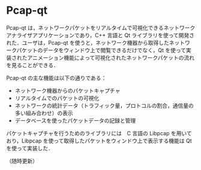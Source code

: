 # Pcap-qt
Pcap-qt は，ネットワークパケットをリアルタイムで可視化できるネットワークアナライザアプリケーションであり，C++ 言語と Qt ライブラリを使って開発された．ユーザは，Pcap-qt を使うと，ネットワーク機器から取得したネットワークパケットのデータをウィンドウ上で閲覧できるだけでなく，Qt を使って実装されたアニメーション機能によって可視化されたネットワークパケットの流れを見ることができる．

Pcap-qt の主な機能は以下の通りである：
- ネットワーク機器からのパケットキャプチャ
- リアルタイムでのパケットの可視化
- ネットワークの統計データ（トラフィック量，プロトコルの割合，通信量の多い組み合わせ）の表示
- データベースを使ったパケットデータの記録と管理

パケットキャプチャを行うためのライブラリには　C 言語の Libpcap を用いており，Libpcap を使って取得したパケットをウィンドウ上で表示する機能は Qt を使って実装した．

（随時更新）
